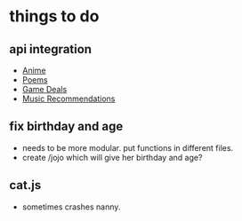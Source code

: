 # things to do
## api integration
- [Anime](https://jikan.moe/)
- [Poems](https://poems.one/api/poem/)
- [Game Deals](https://apidocs.cheapshark.com/?version=latest#intro)
- [Music Recommendations](https://app.swaggerhub.com/apis/Bandsintown/PublicAPI/3.0.0)

## fix birthday and age
- needs to be more modular. put functions in different files. 
- create /jojo which will give her birthday and age?

## cat.js
- sometimes crashes nanny.